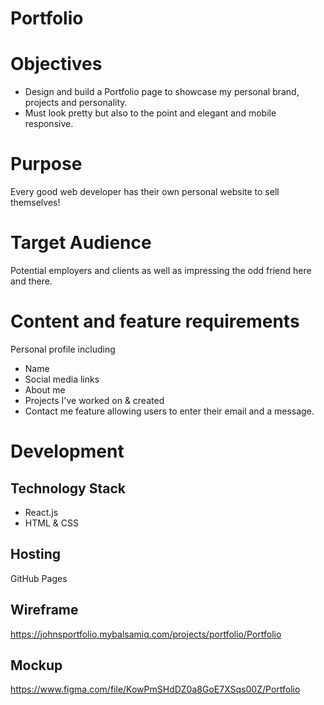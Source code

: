 # Portfolio

# Objectives
* Design and build a Portfolio page to showcase my personal brand, projects and personality.
* Must look pretty but also to the point and elegant and mobile responsive. 

# Purpose
Every good web developer has their own personal website to sell themselves! 

# Target Audience
Potential employers and clients as well as impressing the odd friend here and there. 

# Content and feature requirements
Personal profile including
* Name
* Social media links
* About me
* Projects I've worked on & created
* Contact me feature allowing users to enter their email and a message. 

# Development

## Technology Stack
* React.js
* HTML & CSS

## Hosting
GitHub Pages

## Wireframe
https://johnsportfolio.mybalsamiq.com/projects/portfolio/Portfolio

## Mockup
https://www.figma.com/file/KowPmSHdDZ0a8GoE7XSqs00Z/Portfolio

